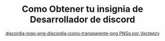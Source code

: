 


<p>
  <h1 align="center"><b>Como Obtener tu insignia de Desarrollador de discord</b></h1>
</p>


<p align="center">
    <a href="https://es.vecteezy.com/png/18930718-discordia-logo-png-discordia-icono-transparente-png">discordia-logo-png-discordia-icono-transparente-png PNGs por Vecteezy</a>
</p>